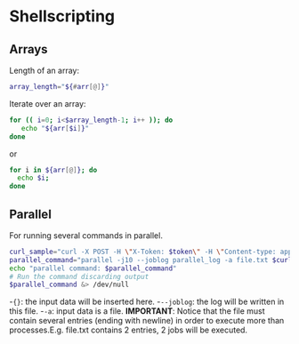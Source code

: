 # Shellscripting
## Arrays
Length of an array:   
```bash
array_length="${#arr[@]}"
```
Iterate over an array:
```bash
for (( i=0; i<$array_length-1; i++ )); do 
   echo "${arr[$i]}"
done
```
or
```bash
for i in ${arr[@]}; do 
  echo $i; 
done
```
## Parallel
For running several commands in parallel.
```bash
curl_sample="curl -X POST -H \"X-Token: $token\" -H \"Content-type: application/json\" $SUBMITTER_URL/submissions/$submission_id/samples -d {}"
parallel_command="parallel -j10 --joblog parallel_log -a file.txt $curl_sample"
echo "parallel command: $parallel_command"
# Run the command discarding output
$parallel_command &> /dev/null
```
-<code>{}</code>: the input data will be inserted here.
-<code>--joblog</code>: the log will be written in this file.
-<code>-a</code>: input data is a file.
<b>IMPORTANT</b>: Notice that the file must contain several entries (ending with newline) in order to execute more than processes.E.g. file.txt contains 2 entries, 2 jobs will be executed.
